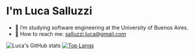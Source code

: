 # I'm Luca Salluzzi


- 📖 I’m studying software engineering at the University of Buenos Aires.
- 📧 How to reach me: salluzzi.luca@gmail.com



![Luca's GitHub stats](https://github-readme-stats-six-lilac.vercel.app/api?username=salluzziluca&show_icons=true&theme=tokyonight&&include_all_commits=true&count_private=true)
[![Top Langs](https://github-readme-stats-six-lilac.vercel.app/api/top-langs?username=alluzziluca&count_private=true&theme=tokyonight&exclude_repo=github-readme-stats)](https://github.com/anuraghazra/github-readme-stats)
<!---
salluzziluca/salluzziluca is a ✨ special ✨ repository because its `README.md` (this file) appears on your GitHub profile.
You can click the Preview link to take a look at your changes.
--->
